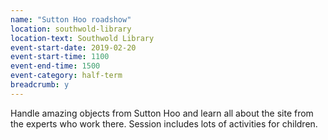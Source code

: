 ```yaml
---
name: "Sutton Hoo roadshow"
location: southwold-library
location-text: Southwold Library
event-start-date: 2019-02-20
event-start-time: 1100
event-end-time: 1500
event-category: half-term
breadcrumb: y
---
```


Handle amazing objects from Sutton Hoo and learn all about the site from the experts who work there. Session includes lots of activities for children.
